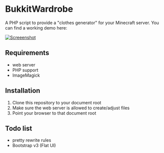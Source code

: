 BukkitWardrobe
==============

A PHP script to provide a "clothes generator" for your Minecraft server. You can find a working demo here:

[![Screeenshot](http://up.frd.mn/35f89.png)](http://skin.yeahwh.at)

## Requirements

* web server
* PHP support
* ImageMagick

## Installation

1. Clone this repository to your document root
1. Make sure the web server is allowed to create/adjust files
1. Point your browser to that document root

## Todo list

* pretty rewrite rules
* Bootstrap v3 (Flat UI) 